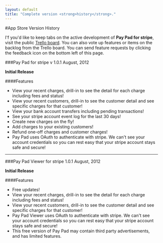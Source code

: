 ```yaml
---
layout: default
title: "Complete version <strong>history</strong>."
---
```


#App Store Version History

I'f you'd like to keep tabs on the active development of **Pay Pad for stripe**, visit the public [Trello board](https://trello.com/b/EJ9pq4Eo). You can also vote up features or items on the backlog from the Trello board. You can send feature requests by clicking the feedback icon on the bottom left of this page.

###Pay Pad for stripe v 1.0.1
August, 2012

**Initial Release**

####Features

- View your recent charges, drill-in to see the detail for each charge including fees and status!
- View your recent customers, drill-in to see the customer detail and see specific charges for that customer!
- View your bank account transfers including pending transactions!
- See your stripe account event log for the last 30 days!
- Create new charges on the fly!
- Add charges to your existing customers!
- Refund one-off charges and customer charges!
- Pay Pad uses OAuth to authenticate with stripe. We can't see your account credentials so you can rest easy that your stripe account stays safe and secure!

<hr />    

###Pay Pad Viewer for stripe 1.0.1
August, 2012

**Initial Release**

####Features

- Free updates! 
- View your recent charges, drill-in to see the detail for each charge including fees and status!
- View your recent customers, drill-in to see the customer detail and see specific charges for that customer!
- Pay Pad Viewer uses OAuth to authenticate with stripe. We can't see your account credentials so you can rest easy that your stripe account stays safe and secure!
- This free version of Pay Pad may contain third party advertisements, and has limited features.
